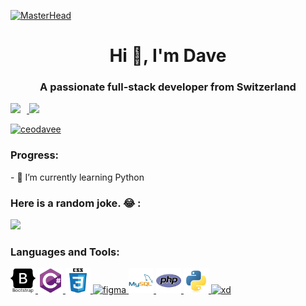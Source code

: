[![MasterHead](https://media.discordapp.net/attachments/949256656334757898/1136763847722680380/website.png?width=1440&height=432)](https://github.com/ceodavee)
<h1 align="center">Hi 👋, I'm Dave</h1>
<h3 align="center">A passionate full-stack developer from Switzerland</h3>

<p float="left">
  <a href="https://discord.com/users/828936480952942593" target="_blank">
    <img src="https://lanyard.cnrad.dev/api/828936480952942593" width="41%" style="margin-right: 2%" />
  </a>
  <img src="https://github-readme-stats.vercel.app/api?username=ceodavee&show_icons=true&theme=dracula" width="50%" /> 
</p>


<p align="left"> <a href="https://twitter.com/ceodavee" target="blank"><img src="https://img.shields.io/twitter/follow/ceodavee?logo=twitter&style=for-the-badge" alt="ceodavee" /></a> </p>

<h3 align="left">Progress:</h3>
- 🌱 I’m currently learning Python

<h3 align="left">Here is a random joke. 😂 :</h3>
<p float="left">
  <img src="https://readme-jokes.vercel.app/api?hideBorder&theme=dracula" width="50%" /> 
</p>
<h3 align="left">Languages and Tools:</h3>
<p align="left"> <a href="https://getbootstrap.com" target="_blank" rel="noreferrer"> <img src="https://raw.githubusercontent.com/devicons/devicon/master/icons/bootstrap/bootstrap-plain-wordmark.svg" alt="bootstrap" width="40" height="40"/> </a> <a href="https://www.w3schools.com/cs/" target="_blank" rel="noreferrer"> <img src="https://raw.githubusercontent.com/devicons/devicon/master/icons/csharp/csharp-original.svg" alt="csharp" width="40" height="40"/> </a> <a href="https://www.w3schools.com/css/" target="_blank" rel="noreferrer"> <img src="https://raw.githubusercontent.com/devicons/devicon/master/icons/css3/css3-original-wordmark.svg" alt="css3" width="40" height="40"/> </a> <a href="https://www.figma.com/" target="_blank" rel="noreferrer"> <img src="https://www.vectorlogo.zone/logos/figma/figma-icon.svg" alt="figma" width="40" height="40"/> </a> <a href="https://www.mysql.com/" target="_blank" rel="noreferrer"> <img src="https://raw.githubusercontent.com/devicons/devicon/master/icons/mysql/mysql-original-wordmark.svg" alt="mysql" width="40" height="40"/> </a> <a href="https://www.php.net" target="_blank" rel="noreferrer"> <img src="https://raw.githubusercontent.com/devicons/devicon/master/icons/php/php-original.svg" alt="php" width="40" height="40"/> </a> <a href="https://www.python.org" target="_blank" rel="noreferrer"> <img src="https://raw.githubusercontent.com/devicons/devicon/master/icons/python/python-original.svg" alt="python" width="40" height="40"/> </a> <a href="https://www.adobe.com/products/xd.html" target="_blank" rel="noreferrer"> <img src="https://cdn.worldvectorlogo.com/logos/adobe-xd.svg" alt="xd" width="40" height="40"/> </a> </p>

